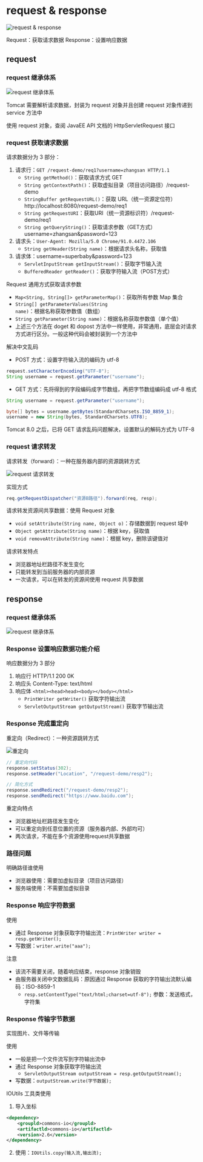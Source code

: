 # request & response

![request & response](figure/w4.png)

Request：获取请求数据
Response：设置响应数据

## request

### request 继承体系

![request 继承体系](figure/w5.png)

Tomcat 需要解析请求数据，封装为 request 对象并且创建 request 对象传递到 service 方法中

使用 request 对象，查阅 JavaEE API 文档的 HttpServletRequest 接口

### request 获取请求数据

请求数据分为 3 部分：
1. 请求行：`GET /request-demo/req1?username=zhangsan HTTP/1.1`
    - `String getMethod()`：获取请求方式 GET
    - `String getContextPath()`：获取虚拟目录（项目访问路径）/request-demo
    - `StringBuffer getRequestURL()`：获取 URL（统一资源定位符）http://localhost:8080/request-demo/req1
    - `String getRequestURI`：获取URI（统一资源标识符）/request-demo/req1
    - `String getQueryString()`：获取请求参数（GET方式）username=zhangsan&password=123
2. 请求头：`User-Agent: Mozilla/5.0 Chrome/91.0.4472.106`
    - `String getHeader(String name)`：根据请求头名称，获取值
3. 请求体：username=superbaby&password=123
    - `ServletInputStream getInputStream()`：获取字节输入流
    - `BufferedReader getReader()`：获取字符输入流（POST方式）

Request 通用方式获取请求参数
- `Map<String, String[]> getParameterMap()`：获取所有参数 Map 集合
- `String[] getParameterValues(String name)`：根据名称获取参数值（数组）
- `String getParameter(String name)`：根据名称获取参数值（单个值）
- 上述三个方法在 doget 和 dopost 方法中一样使用，非常通用，底层会对请求方式进行区分。一般这种代码会被封装到一个方法中

解决中文乱码
- POST 方式：设置字符输入流的编码为 utf-8
```java
request.setCharacterEncoding("UTF-8");
String username = request.getParameter("username");
```
- GET 方式：先将得到的字段编码成字节数组，再把字节数组编码成 utf-8 格式
```java
String username = request.getParameter("username");

byte[] bytes = username.getBytes(StandardCharsets.ISO_8859_1);
username = new String(bytes, StandardCharsets.UTF8);
```

Tomcat 8.0 之后，已将 GET 请求乱码问题解决，设置默认的解码方式为 UTF-8

### request 请求转发

请求转发（forward）：一种在服务器内部的资源跳转方式

![request 请求转发](figure/w6.png)

实现方式
```java
req.getRequestDispatcher("资源B路径").forward(req, resp);
```

请求转发资源间共享数据：使用 Request 对象
- `void setAttribute(String name, Object o)`：存储数据到 request 域中
- `Object getAttribute(String name)`：根据 key，获取值 
- `void removeAttribute(String name)`：根据 key，删除该键值对

请求转发特点
- 浏览器地址栏路径不发生变化
- 只能转发到当前服务器的内部资源
- 一次请求，可以在转发的资源间使用 request 共享数据

## response

### request 继承体系

![request 继承体系](figure/w7.png)

### Response 设置响应数据功能介绍

响应数据分为 3 部分
1. 响应行 HTTP/1.1 200 0K
2. 响应头 Content-Type: text/html
3. 响应体 `<html><head>head><body></body></html>`
    - `PrintWriter getWriter()` 获取字符输出流
    - `ServletOutputStream getQutputStream()` 获取字节输出流

### Response 完成重定向

重定向（Redirect）：一种资源跳转方式

![重定向](figure/w8.png)

```java
// 重定向代码
response.setStatus(302);
response.setHeader("Location", "/request-demo/resp2");

// 简化方式
response.sendRedirect("/request-demo/resp2");
response.sendRedirect("https://www.baidu.com");
```

重定向特点
- 浏览器地址栏路径发生变化
- 可以重定向到任意位置的资源（服务器内部、外部均可）
- 两次请求，不能在多个资源使用request共享数据

### 路径问题

明确路径谁使用
- 浏览器使用：需要加虚拟目录（项目访问路径）
- 服务端使用：不需要加虚拟目录

### Response 响应字符数据

使用
- 通过 Response 对象获取字符输出流：`PrintWriter writer = resp.getWriter();`
- 写数据：`writer.write("aaa");` 

注意
- 该流不需要关闭，随着响应结束，response 对象销毁
- 由服务器关闭中文数据乱码：原因通过 Response 获取的字符输出流默认编码：ISO-8859-1
    - `resp.setContentType("text/html;charset=utf-8");` 参数：发送格式，字符集

### Response 传输字节数据

实现图片、文件等传输

使用
- 一般是把一个文件流写到字符输出流中
- 通过 Response 对象获取字符输出流
    - `ServletOutputStream outputStream = resp.getOutputStream();`
- 写数据：`outputStream.write(字节数据);`

IOUtils 工具类使用
1. 导入坐标
```xml
<dependency>
    <groupld>commons-io</groupld>
    <artifactld>commons-io</artifactld>
    <version>2.6</version>
</dependency>
```
2. 使用：`IOUtils.copy(输入流,输出流);`

